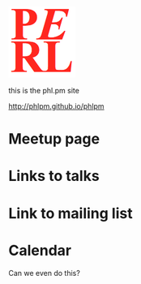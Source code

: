 ![perl](phlpm_logo.png)

this is the phl.pm site

http://phlpm.github.io/phlpm

# Meetup page

# Links to talks

# Link to mailing list

# Calendar

Can we even do this?

